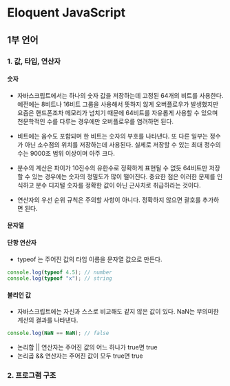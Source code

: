 # Eloquent JavaScript

## 1부 언어

### 1. 값, 타입, 연산자

#### 숫자

+ 자바스크립트에서는 하나의 숫자 값을 저장하는데 고정된 64개의 비트를 사용한다. 예전에는 8비트나 16비트 그룹을 사용해서 뜻하지 않게 오버플로우가 발생했지만 요즘은 핸드폰조차 메모리가 넘치기 때문에 64비트를 자유롭게 사용할 수 있으며 천문학적인 수를 다루는 경우에만 오버플로우를 염려하면 된다.
+ 비트에는 음수도 포함되며 한 비트는 숫자의 부호를 나타낸다. 또 다른 일부는 정수가 아닌 소수점의 위치를  저장하는데 사용된다. 실제로 저장할 수 있는 최대 정수의 수는 9000조 범위 이상이며 아주 크다.
+ 분수의 계산은 파이가 10진수의 유한수로 정확하게 표현될 수 없듯 64비트만 저장할 수 있는 경우에는 숫자의 정밀도가 많이 떨어진다. 중요한 점은 이러한 문제를 인식하고 분수 디지털 숫자를 정확한 값이 아닌 근사치로 취급하라는 것이다.

+ 연산자의 우선 순위 규칙은 주의할 사항이 아니다. 정확하지 않으면 괄호를 추가하면 된다.

#### 문자열

#### 단항 연산자

+ typeof 는 주어진 값의 타입 이름을 문자열 값으로 만든다.

```javascript
console.log(typeof 4.5); // number
console.log(typeof "x"); // string
```

#### 불리언 값

+ 자바스크립트에는 자신과 스스로 비교해도 같지 않은 값이 있다. NaN는 무의미한 계산의 결과를 나타낸다.

```javascript
console.log(NaN == NaN); // false
```

+ 논리합 || 연산자는 주어진 값의 어느 하나가 true면 true
+ 논리곱 && 연산자는 주어진 값이 모두 true면 true



### 2. 프로그램 구조